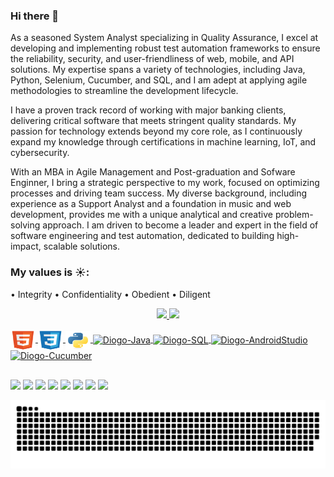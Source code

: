 ### Hi there 👋
As a seasoned System Analyst specializing in Quality Assurance, I excel at developing and implementing robust test automation frameworks to ensure the reliability, security, and user-friendliness of web, mobile, and API solutions. My expertise spans a variety of technologies, including Java, Python, Selenium, Cucumber, and SQL, and I am adept at applying agile methodologies to streamline the development lifecycle.

I have a proven track record of working with major banking clients, delivering critical software that meets stringent quality standards. My passion for technology extends beyond my core role, as I continuously expand my knowledge through certifications in machine learning, IoT, and cybersecurity.

With an MBA in Agile Management and Post-graduation and Sofware Enginner, I bring a strategic perspective to my work, focused on optimizing processes and driving team success. My diverse background, including experience as a Support Analyst and a foundation in music and web development, provides me with a unique analytical and creative problem-solving approach. I am driven to become a leader and expert in the field of software engineering and test automation, dedicated to building high-impact, scalable solutions.

### My values is ☀️:
•	Integrity
•	Confidentiality
•	Obedient
•	Diligent


<div align="center">
  <a href="https://github.com/diogorangel">
  <img height="190em" src="https://github-readme-stats.vercel.app/api?username=diogorangel&show_icons=true&bg_color=333&text_color=fff&title_color=D1D1D1&icon_color=D1D1D1&border_radius=8&hide=prs&include_all_commits=true"/>
  <img height="190em" src="https://github-readme-stats.vercel.app/api/top-langs/?username=diogorangel&layout=compact&langs_count=7&theme=dark"/>
</div>
<div style="display: inline_block"><br>
  <img align="center" alt="Diogo-HTML" height="30" width="40" src="https://raw.githubusercontent.com/devicons/devicon/master/icons/html5/html5-original.svg">
  <img align="center" alt="Diogo-CSS" height="30" width="40" src="https://raw.githubusercontent.com/devicons/devicon/master/icons/css3/css3-original.svg">
  <img align="center" alt="Diogo-Python" height="30" width="40" src="https://raw.githubusercontent.com/devicons/devicon/master/icons/python/python-original.svg">
  <img align="center" alt="Diogo-Java" height="30" width="40" src="https://cdn.jsdelivr.net/gh/devicons/devicon/icons/java/java-original.svg">
  <img align="center" alt="Diogo-SQL" height="30" width="40" src="https://cdn.jsdelivr.net/gh/devicons/devicon/icons/microsoftsqlserver/microsoftsqlserver-plain.svg">
  <img align="center" alt="Diogo-AndroidStudio" height="30" width="40" src="https://cdn.jsdelivr.net/gh/devicons/devicon/icons/androidstudio/androidstudio-original.svg">
  <img align="center" alt="Diogo-Cucumber" height="30" width="40" src="https://cdn.jsdelivr.net/gh/devicons/devicon/icons/cucumber/cucumber-plain.svg">
</div>
  
  ##
 
<div> 
  <a href="https://www.linkedin.com/in/diogorangels" target="_blank"><img src="https://img.shields.io/badge/-LinkedIn-%230077B5?style=for-the-badge&logo=linkedin&logoColor=white" target="_blank"></a>
   <a href="https://github.com/diogorangel" target="_blank"><img src="https://img.shields.io/badge/GitHub-650b95?style=for-the-badge&logo=github&logoColor=white" target="_blank"></a>
   <a href="https://gitlab.com/diogorangel" target="_blank"><img src="https://img.shields.io/badge/GitLab-330F63?style=for-the-badge&logo=gitlab&logoColor=white"></a>
  <a href = "mailto:diodam.rangel@gmail.com"><img src="https://img.shields.io/badge/-Gmail-%23333?style=for-the-badge&logo=gmail&logoColor=white" target="_blank"></a>
  <a href="https://soundcloud.com/diogo_rangel" target="_blank"><img src="https://img.shields.io/badge/SoundCloud-FF3300?style=for-the-badge&logo=soundcloud&logoColor=white" target="_blank"></a>
   <a href="https://www.youtube.com/@_diogorangel" target="_blank"><img src="https://img.shields.io/youtube/channel/subscribers/UCt1FtU-lbfQq65yJmpba7Uw" target="_blank"></a>
 <a href="https://instagram.com/_diogorangel" target="_blank"><img src="https://img.shields.io/badge/-Instagram-0c0d05?style=for-the-badge&logo=instagram&logoColor=white" target="_blank"></a>
  <a href="https://facebook.com/diogorangels" target="_blank"><img src="https://img.shields.io/badge/Facebook-3708f7?style=for-the-badge&logo=facebook&logoColor=white" target="_blank"></a>
  
  ![Snake animation](https://github.com/diogorangel/diogorangel/blob/output/github-contribution-grid-snake.svg)
</div>

<!--
**diogorangel/diogorangel** is a ✨ _special_ ✨ repository because its `README.md` (this file) appears on your GitHub profile.

Here are some ideas to get you started:

- 🔭 I’m currently working how Quality Assurance Analyst ...
- 🌱 I’m currently learning ...
- 👯 I’m looking to collaborate on ...
- 🤔 I’m looking for help with ...
- 💬 Ask me about ...
- 📫 How to reach me: ...
- 😄 Pronouns: ...
- ⚡ Fun fact: ...
<img align="right" alt="Diogo-pic" height="170" style="border-radius:70px;" src="https://media.discordapp.net/attachments/639956127056134178/890373478988013628/Publicacoes_Instagram_1_1.png?width=676&height=676">
![Snake animation](https://github.com/diogorangel/diogorangel/blob/main/.github/workflows/snake.yml)
-->
